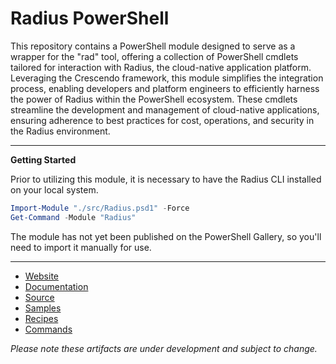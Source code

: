 # Radius PowerShell

This repository contains a PowerShell module designed to serve as a wrapper for the "rad" tool, offering a collection of PowerShell cmdlets tailored for interaction with Radius, the cloud-native application platform. Leveraging the Crescendo framework, this module simplifies the integration process, enabling developers and platform engineers to efficiently harness the power of Radius within the PowerShell ecosystem. These cmdlets streamline the development and management of cloud-native applications, ensuring adherence to best practices for cost, operations, and security in the Radius environment.

---

**Getting Started**

Prior to utilizing this module, it is necessary to have the Radius CLI installed on your local system.

```powershell
Import-Module "./src/Radius.psd1" -Force
Get-Command -Module "Radius"
```

The module has not yet been published on the PowerShell Gallery, so you'll need to import it manually for use.

---

- [Website](https://radapp.io/)
- [Documentation](https://docs.radapp.io/)
- [Source](https://github.com/radius-project/radius)
- [Samples](https://github.com/radius-project/samples)
- [Recipes](https://github.com/radius-project/recipes)
- [Commands](https://github.com/ljtill/radius-powershell/blob/main/src/README.md)

_Please note these artifacts are under development and subject to change._
